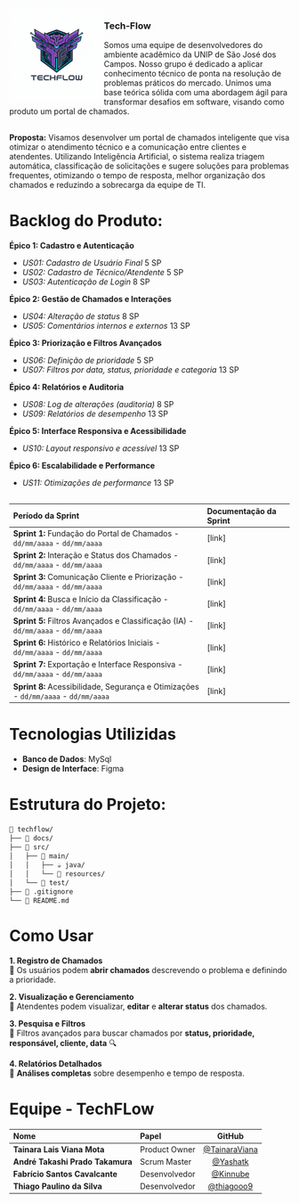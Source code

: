 <img src="img/techflow-logo.png" alt="Logo TechFlow" width="170" align="left"> 

### Tech-Flow
Somos uma equipe de desenvolvedores do ambiente acadêmico da UNIP de São José dos Campos. Nosso grupo é dedicado a aplicar conhecimento técnico de ponta na resolução de problemas práticos do mercado. Unimos uma base teórica sólida com uma abordagem ágil para transformar desafios em software, visando como produto um portal de chamados.

##

**Proposta:** 
Visamos desenvolver um portal de chamados inteligente que visa otimizar o atendimento técnico e a comunicação entre clientes e atendentes. Utilizando Inteligência Artificial, o sistema realiza triagem automática, classificação de solicitações e sugere soluções para problemas frequentes, otimizando o tempo de resposta, melhor organização dos chamados e reduzindo a sobrecarga da equipe de TI.

# Backlog do Produto:
**Épico 1: Cadastro e Autenticação**
- *US01: Cadastro de Usuário Final* 5 SP  
- *US02: Cadastro de Técnico/Atendente* 5 SP  
- *US03: Autenticação de Login* 8 SP   
    
**Épico 2: Gestão de Chamados e Interações**
- *US04: Alteração de status* 8 SP  
- *US05: Comentários internos e externos* 13 SP  
    
**Épico 3: Priorização e Filtros Avançados**
- *US06: Definição de prioridade* 5 SP  
- *US07: Filtros por data, status, prioridade e categoria* 13 SP
      
**Épico 4: Relatórios e Auditoria**
- *US08: Log de alterações (auditoria)* 8 SP  
- *US09: Relatórios de desempenho* 13 SP  

**Épico 5: Interface Responsiva e Acessibilidade**
- *US10: Layout responsivo e acessível* 13 SP  

**Épico 6: Escalabilidade e Performance**
- *US11: Otimizações de performance* 13 SP
  
##

| Período da Sprint |  Documentação da Sprint | 
| :--- | :--- |
| **Sprint 1:** Fundação do Portal de Chamados - `dd/mm/aaaa` - `dd/mm/aaaa` | [link] | 
| **Sprint 2:** Interação e Status dos Chamados - `dd/mm/aaaa` - `dd/mm/aaaa` | [link] | 
| **Sprint 3:** Comunicação Cliente e Priorização - `dd/mm/aaaa` - `dd/mm/aaaa` | [link] | 
| **Sprint 4:** Busca e Início da Classificação - `dd/mm/aaaa` - `dd/mm/aaaa` | [link] | 
| **Sprint 5:** Filtros Avançados e Classificação (IA) - `dd/mm/aaaa` - `dd/mm/aaaa` | [link] | 
| **Sprint 6:** Histórico e Relatórios Iniciais - `dd/mm/aaaa` - `dd/mm/aaaa` | [link] | 
| **Sprint 7:** Exportação e Interface Responsiva - `dd/mm/aaaa` - `dd/mm/aaaa` | [link] | 
| **Sprint 8:** Acessibilidade, Segurança e Otimizações - `dd/mm/aaaa` - `dd/mm/aaaa` | [link] | 

# Tecnologias Utilizidas 
- **Banco de Dados**: MySql
- **Design de Interface**: Figma

# Estrutura do Projeto:
```
📁 techflow/
├── 📁 docs/
├── 📁 src/
│   ├── 📁 main/
│   │   ├── ☕ java/
│   │   └── 📄 resources/
│   └── 📁 test/
├── 📜 .gitignore
└── 📄 README.md
```

# Como Usar  
**1. Registro de Chamados**  
🔹 Os usuários podem **abrir chamados** descrevendo o problema e definindo a prioridade.

**2. Visualização e Gerenciamento**  
🔹 Atendentes podem visualizar, **editar** e **alterar status** dos chamados.

**3. Pesquisa e Filtros**  
🔹 Filtros avançados para buscar chamados por **status, prioridade, responsável, cliente, data** 🔍

**4. Relatórios Detalhados**  
🔹 **Análises completas** sobre desempenho e tempo de resposta.

# Equipe - TechFLow
| Nome | Papel | GitHub |
| :--- | :--- | :---: |
| **Tainara Lais Viana Mota** | Product Owner | [@TainaraViana](https://github.com/TainaraViana) |
| **André Takashi Prado Takamura** | Scrum Master | [@Yashatk](https://github.com/Yashatk) |
| **Fabrício Santos Cavalcante** | Desenvolvedor | [@Kinnube](https://github.com/Kinnube) |
| **Thiago Paulino da Silva** | Desenvolvedor | [@thiagooo9](https://github.com/thiagooo9) |
